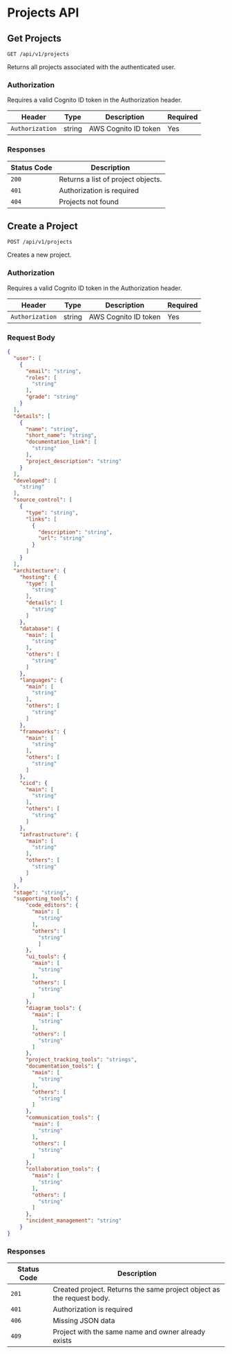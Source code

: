# Projects API

## Get Projects

`GET /api/v1/projects`

Returns all projects associated with the authenticated user.

### Authorization

Requires a valid Cognito ID token in the Authorization header.

| Header | Type | Description | Required |
|-----------|-------------|-------------|-------------|
| `Authorization` | string | AWS Cognito ID token | Yes |

### Responses

| Status Code | Description                             |
|-------------|-----------------------------------------|
| `200`         | Returns a list of project objects. |
| `401`         | Authorization is required               |
| `404`         | Projects not found |

## Create a Project

`POST /api/v1/projects`

Creates a new project.

### Authorization

Requires a valid Cognito ID token in the Authorization header.

| Header | Type | Description | Required |
|-----------|-------------|-------------|-------------|
| `Authorization` | string | AWS Cognito ID token | Yes |

### Request Body

```json
{
  "user": [
    {
      "email": "string",
      "roles": [
        "string"
      ],
      "grade": "string"
    }
  ],
  "details": [
    {
      "name": "string",
      "short_name": "string",
      "documentation_link": [
        "string"
      ],
      "project_description": "string"
    }
  ],
  "developed": [
    "string"
  ],
  "source_control": [
    {
      "type": "string",
      "links": [
        {
          "description": "string",
          "url": "string"
        }
      ]
    }
  ],
  "architecture": {
    "hosting": {
      "type": [
        "string"
      ],
      "details": [
        "string"
      ]
    },
    "database": {
      "main": [
        "string"
      ],
      "others": [
        "string"
      ]
    },
    "languages": {
      "main": [
        "string"
      ],
      "others": [
        "string"
      ]
    },
    "frameworks": {
      "main": [
        "string"
      ],
      "others": [
        "string"
      ]
    },
    "cicd": {
      "main": [
        "string"
      ],
      "others": [
        "string"
      ]
    },
    "infrastructure": {
      "main": [
        "string"
      ],
      "others": [
        "string"
      ]
    }
  },
  "stage": "string",
  "supporting_tools": {
      "code_editors": {
        "main": [
          "string"
        ],
        "others": [
          "string"
          ]
      },
      "ui_tools": {
        "main": [
          "string"
        ],
        "others": [
          "string"
        ]
      },
      "diagram_tools": {
        "main": [
          "string"
        ],
        "others": [
          "string"
        ]
      },
      "project_tracking_tools": "strings",
      "documentation_tools": {
        "main": [
          "string"
        ],
        "others": [
          "string"
        ]
      },
      "communication_tools": {
        "main": [
          "string"
        ],
        "others": [
          "string"
        ]
      },
      "collaboration_tools": {
        "main": [
          "string"
        ],
        "others": [
          "string"
        ]
      },
      "incident_management": "string"
    }
}
```

### Responses

| Status Code | Description                                             |
|-------------|---------------------------------------------------------|
| `201`         | Created project. Returns the same project object as the request body.                                        |
| `401`         | Authorization is required                              |
| `406`         | Missing JSON data                                      |
| `409`         | Project with the same name and owner already exists    |